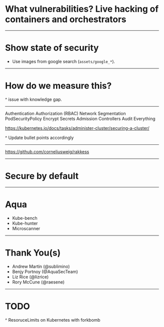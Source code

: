# What vulnerabilities? Live hacking of containers and orchestrators

---

# Show state of security

* Use images from google search (`assets/google_*`).

---

# How do we measure this?

^
issue with knowledge gap.

---

Authentication
Authorization (RBAC)
Network Segmentation 
PodSecurityPolicy
Encrypt Secrets
Admission Controllers 
Audit Everything 

https://kubernetes.io/docs/tasks/administer-cluster/securing-a-cluster/

^
Update bullet points accordingly

---

https://github.com/corneliusweig/rakkess

---

# Secure by default

---

# Aqua

* Kube-bench
* Kube-hunter
* Microscanner

---

# Thank You(s)

* Andrew Martin (@sublimino)
* Benjy Portnoy (@AquaSecTeam)
* Liz Rice (@lizrice)
* Rory McCune (@raesene)

---

# TODO

^
ResoruceLimits on Kubernetes with forkbomb

